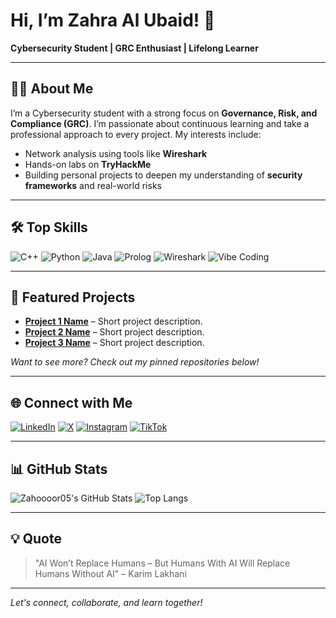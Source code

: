 # Hi, I’m Zahra Al Ubaid! 👋

**Cybersecurity Student | GRC Enthusiast | Lifelong Learner**

---

## 👩‍💻 About Me

I’m a Cybersecurity student with a strong focus on **Governance, Risk, and Compliance (GRC)**. I’m passionate about continuous learning and take a professional approach to every project. My interests include:

- Network analysis using tools like **Wireshark**
- Hands-on labs on **TryHackMe**
- Building personal projects to deepen my understanding of **security frameworks** and real-world risks

---

## 🛠️ Top Skills

![C++](https://img.shields.io/badge/C++-00599C?style=flat&logo=c%2B%2B&logoColor=white)
![Python](https://img.shields.io/badge/Python-3776AB?style=flat&logo=python&logoColor=white)
![Java](https://img.shields.io/badge/Java-007396?style=flat&logo=java&logoColor=white)
![Prolog](https://img.shields.io/badge/Prolog-E61B23?style=flat)
![Wireshark](https://img.shields.io/badge/Wireshark-1679A7?style=flat&logo=wireshark&logoColor=white)
![Vibe Coding](https://img.shields.io/badge/Vibe%20Coding-222222?style=flat)

---

## 🚀 Featured Projects

<!-- Add links to your best projects below! -->
- **[Project 1 Name](#)** – Short project description.
- **[Project 2 Name](#)** – Short project description.
- **[Project 3 Name](#)** – Short project description.

*Want to see more? Check out my pinned repositories below!*

---

## 🌐 Connect with Me

[![LinkedIn](https://img.shields.io/badge/LinkedIn-0A66C2?logo=linkedin&logoColor=white)](https://www.linkedin.com/in/zahra-al-ubaid-043944243?utm_source=share&utm_campaign=share_via&utm_content=profile&utm_medium=ios_app)
[![X](https://img.shields.io/badge/X-000000?logo=x&logoColor=white)](https://x.com/zahra_aluba?s=21)
[![Instagram](https://img.shields.io/badge/Instagram-E4405F?logo=instagram&logoColor=white)](https://www.instagram.com/cyberzecurity?igsh=djdjNDc2ajRrMzQ%3D&utm_source=qr)
[![TikTok](https://img.shields.io/badge/TikTok-010101?logo=tiktok&logoColor=white)](https://www.instagram.com/cyberzecurity?igsh=djdjNDc2ajRrMzQ%3D&utm_source=qr)

---

## 📊 GitHub Stats

![Zahoooor05's GitHub Stats](https://github-readme-stats.vercel.app/api?username=Zahoooor05&show_icons=true&theme=radical)
![Top Langs](https://github-readme-stats.vercel.app/api/top-langs/?username=Zahoooor05&layout=compact&theme=radical)

---

## 💡 Quote

> "AI Won’t Replace Humans – But Humans With AI Will Replace Humans Without AI" – Karim Lakhani 

---

*Let's connect, collaborate, and learn together!*

